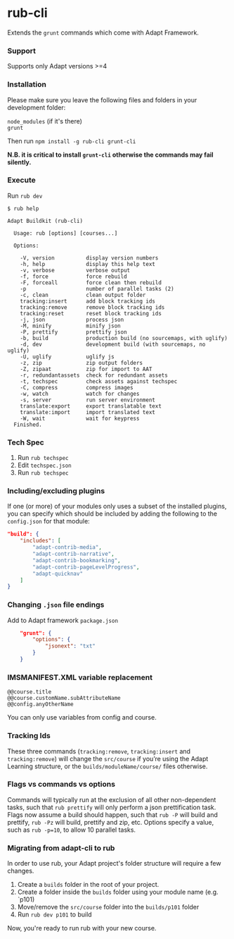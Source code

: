 # rub-cli
Extends the ``grunt`` commands which come with Adapt Framework.  

### Support
Supports only Adapt versions >=4

### Installation
Please make sure you leave the following files and folders in your development folder:  

``node_modules`` (if it's there)  
``grunt``

Then run ``npm install -g rub-cli grunt-cli``  

**N.B. it is critical to install ``grunt-cli`` otherwise the commands may fail silently.**

### Execute

Run ``rub dev``

```
$ rub help

Adapt Buildkit (rub-cli)

  Usage: rub [options] [courses...]

  Options:

    -V, version          display version numbers     
    -h, help             display this help text      
    -v, verbose          verbose output
    -f, force            force rebuild
    -F, forceall         force clean then rebuild    
    -p                   number of parallel tasks (2)
    -c, clean            clean output folder
    tracking:insert      add block tracking ids      
    tracking:remove      remove block tracking ids
    tracking:reset       reset block tracking ids
    -j, json             process json
    -M, minify           minify json
    -P, prettify         prettify json
    -b, build            production build (no sourcemaps, with uglify)
    -d, dev              development build (with sourcemaps, no uglify)
    -U, uglify           uglify js
    -z, zip              zip output folders
    -Z, zipaat           zip for import to AAT
    -r, redundantassets  check for redundant assets
    -t, techspec         check assets against techspec
    -C, compress         compress images
    -w, watch            watch for changes
    -s, server           run server environment
    translate:export     export translatable text
    translate:import     import translated text
    -W, wait             wait for keypress
  Finished.

```

### Tech Spec
1. Run ```rub techspec```
2. Edit ```techspec.json```
3. Run ```rub techspec```

### Including/excluding plugins
If one (or more) of your modules only uses a subset of the installed plugins, you can specify which should be included by adding the following to the `config.json` for that module:
```json
"build": {
	"includes": [
		"adapt-contrib-media",
		"adapt-contrib-narrative",
		"adapt-contrib-bookmarking",
		"adapt-contrib-pageLevelProgress",
		"adapt-quicknav"
	]
}
```

### Changing ``.json`` file endings
Add to Adapt framework ``package.json``
```json
    "grunt": {
        "options": {
            "jsonext": "txt"
        }
    }
```

### IMSMANIFEST.XML variable replacement
```
@@course.title
@@course.customName.subAttributeName
@@config.anyOtherName
```
You can only use variables from config and course.

### Tracking Ids
These three commands (``tracking:remove``, ``tracking:insert`` and ``tracking:remove``) will change the ``src/course`` if you’re using the Adapt Learning structure, or the ``builds/moduleName/course/`` files otherwise.

### Flags vs commands vs options
Commands will typically run at the exclusion of all other non-dependent tasks, such that ``rub prettify`` will only perform a json prettification task. Flags now assume a build should happen, such that ``rub -P`` will build and prettify, ``rub -Pz`` will build, prettify and zip, etc. Options specify a value, such as `rub -p=10`, to allow 10 parallel tasks.

### Migrating from adapt-cli to rub
In order to use rub, your Adapt project's folder structure will require a few changes.

1. Create a `builds` folder in the root of your project.
2. Create a folder inside the `builds` folder using your module name (e.g. `p101)
3. Move/remove the `src/course` folder into the `builds/p101` folder 
4. Run `rub dev p101` to build

Now, you're ready to run rub with your new course.
